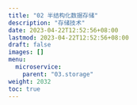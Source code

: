 ```yaml
---
title: "02 半结构化数据存储"
description: "存储技术"
date: 2023-04-22T12:52:56+08:00
lastmod: 2023-04-22T12:52:56+08:00
draft: false
images: []
menu:
  microservice:
    parent: "03.storage"
weight: 2032
toc: true
---
```


